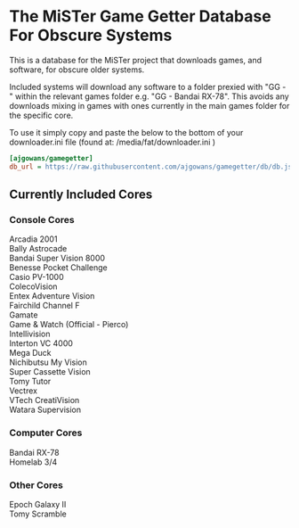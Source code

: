 # The MiSTer Game Getter Database For Obscure Systems

This is a database for the MiSTer project that downloads games, and software, for obscure older systems.

Included systems will download any software to a folder prexied with "GG - "  within the relevant games folder e.g. "GG - Bandai RX-78".  This avoids any downloads mixing in games with ones currently in the main games folder for the specific core.

To use it simply copy and paste the below to the bottom of your downloader.ini file (found at: /media/fat/downloader.ini )

```ini
[ajgowans/gamegetter]
db_url = https://raw.githubusercontent.com/ajgowans/gamegetter/db/db.json.zip
```



 ## Currently Included Cores


### Console Cores

Arcadia 2001<br>
Bally Astrocade<br>
Bandai Super Vision 8000<br>
Benesse Pocket Challenge<br>
Casio PV-1000<br>
ColecoVision<br>
Entex Adventure Vision<br>
Fairchild Channel F<br>
Gamate<br>
Game & Watch (Official - Pierco)<br>
Intellivision<br>
Interton VC 4000<br>
Mega Duck<br>
Nichibutsu My Vision<br>
Super Cassette Vision<br>
Tomy Tutor<br>
Vectrex<br>
VTech CreatiVision<br>
Watara Supervision


### Computer Cores 

Bandai RX-78<br>
Homelab 3/4


### Other Cores 

Epoch Galaxy II<br>
Tomy Scramble
